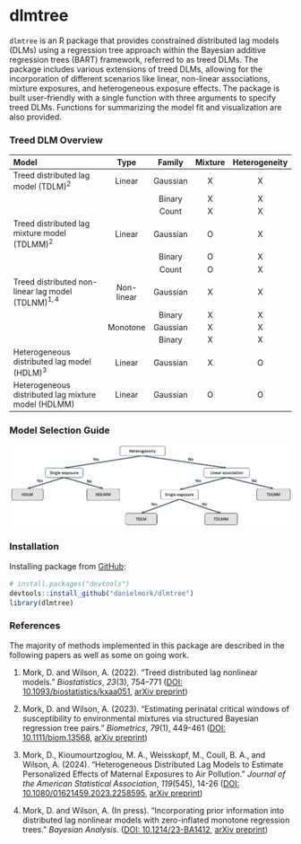 
<!-- README.md is generated from README.Rmd. Please edit that file -->

# dlmtree

`dlmtree` is an R package that provides constrained distributed lag
models (DLMs) using a regression tree approach within the Bayesian
additive regression trees (BART) framework, referred to as treed DLMs.
The package includes various extensions of treed DLMs, allowing for the
incorporation of different scenarios like linear, non-linear
associations, mixture exposures, and heterogeneous exposure effects. The
package is built user-friendly with a single function with three
arguments to specify treed DLMs. Functions for summarizing the model fit
and visualization are also provided.

<!-- badges: start -->
<!-- badges: end -->

### Treed DLM Overview

| Model                                                  |    Type    |  Family  | Mixture | Heterogeneity |
|:-------------------------------------------------------|:----------:|:--------:|:-------:|:-------------:|
| Treed distributed lag model (TDLM)$^2$                 |   Linear   | Gaussian |    X    |       X       |
|                                                        |            |  Binary  |    X    |       X       |
|                                                        |            |  Count   |    X    |       X       |
| Treed distributed lag mixture model (TDLMM)$^2$        |   Linear   | Gaussian |    O    |       X       |
|                                                        |            |  Binary  |    O    |       X       |
|                                                        |            |  Count   |    O    |       X       |
| Treed distributed non-linear lag model (TDLNM)$^{1,4}$ | Non-linear | Gaussian |    X    |       X       |
|                                                        |            |  Binary  |    X    |       X       |
|                                                        |  Monotone  | Gaussian |    X    |       X       |
|                                                        |            |  Binary  |    X    |       X       |
| Heterogeneous distributed lag model (HDLM)$^3$         |   Linear   | Gaussian |    X    |       O       |
| Heterogeneous distributed lag mixture model (HDLMM)    |   Linear   | Gaussian |    O    |       O       |

### Model Selection Guide

![](man/figures/decisiontree.png)

### Installation

Installing package from [GitHub](https://github.com/):

``` r
# install.packages("devtools")
devtools::install_github("danielmork/dlmtree")
library(dlmtree)
```

<!-- Installing package from CRAN with: -->
<!-- ``` r -->
<!-- install.packages("dlmtree") -->
<!-- library(dlmtree) -->
<!-- ``` -->

### References

The majority of methods implemented in this package are described in the
following papers as well as some on going work.

1.  Mork, D. and Wilson, A. (2022). “Treed distributed lag nonlinear
    models.” *Biostatistics*, *23*(3), 754–771 ([DOI:
    10.1093/biostatistics/kxaa051](https://doi.org/10.1093/biostatistics/kxaa051),
    [arXiv preprint](https://arxiv.org/abs/2010.06147))

2.  Mork, D. and Wilson, A. (2023). “Estimating perinatal critical
    windows of susceptibility to environmental mixtures via structured
    Bayesian regression tree pairs.” *Biometrics*, *79*(1), 449-461
    ([DOI: 10.1111/biom.13568](https://doi.org/10.1111/biom.13568),
    [arXiv preprint](https://arxiv.org/abs/2102.09071))

3.  Mork, D., Kioumourtzoglou, M. A., Weisskopf, M., Coull, B. A., and
    Wilson, A. (2024). “Heterogeneous Distributed Lag Models to Estimate
    Personalized Effects of Maternal Exposures to Air Pollution.”
    *Journal of the American Statistical Association*, *119*(545), 14-26
    ([DOI:
    10.1080/01621459.2023.2258595](https://doi.org/10.1080/01621459.2023.2258595),
    [arXiv preprint](https://arxiv.org/abs/2109.13763))

4.  Mork, D. and Wilson, A. (In press). “Incorporating prior information
    into distributed lag nonlinear models with zero-inflated monotone
    regression trees.” *Bayesian Analysis*. ([DOI:
    10.1214/23-BA1412](https://doi.org/10.1214/23-BA1412), [arXiv
    preprint](https://arxiv.org/abs/2301.12937))
